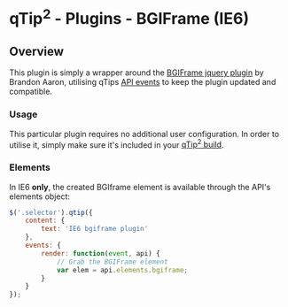 # qTip<sup>2</sup> - Plugins - BGIFrame (IE6)

## Overview
This plugin is simply a wrapper around the [BGIFrame jquery plugin](http://plugins.jquery.com/project/bgiframe) by Brandon Aaron,
utilising qTips [API events](../api.md) to keep the plugin updated and compatible.

### Usage
This particular plugin requires no additional user configuration. In order to utilise it, simply make sure it's included in your [qTip<sup>2</sup> build](http://craigsworks.com/projects/qtip2/tutorials/github).

### Elements
In IE6 <b>only</b>, the created BGIframe element is available through the API's elements object:

```js
$('.selector').qtip({
	content: {
		text: 'IE6 bgiframe plugin'
	},
	events: {
		render: function(event, api) {
			// Grab the BGIFrame element
			var elem = api.elements.bgiframe;
		}
	}
});
```